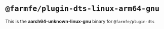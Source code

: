 # `@farmfe/plugin-dts-linux-arm64-gnu`

This is the **aarch64-unknown-linux-gnu** binary for `@farmfe/plugin-dts`
